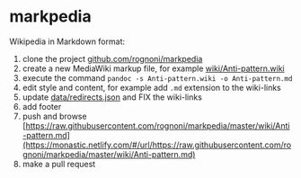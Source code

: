 # markpedia

Wikipedia in Markdown format:

1. clone the project [github.com/rognoni/markpedia](https://github.com/rognoni/markpedia)
1. create a new MediaWiki markup file, for example [wiki/Anti-pattern.wiki](https://en.wikipedia.org/w/index.php?title=Anti-pattern&action=edit)
1. execute the command `pandoc -s Anti-pattern.wiki -o Anti-pattern.md`
1. edit style and content, for example add `.md` extension to the wiki-links
1. update [data/redirects.json](https://github.com/rognoni/markpedia/blob/master/data/redirects.json) and FIX the wiki-links
1. add footer
1. push and browse [https://raw.githubusercontent.com/rognoni/markpedia/master/wiki/Anti-pattern.md](https://monastic.netlify.com/#/url/https://raw.githubusercontent.com/rognoni/markpedia/master/wiki/Anti-pattern.md)
1. make a pull request
